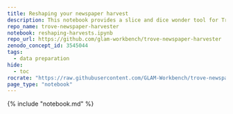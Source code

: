 ```yaml
---
title: Reshaping your newspaper harvest
description: This notebook provides a slice and dice wonder tool for Trove newspaper harvests, enabling you to repackage OCRd text by decade, year, and newspaper title. It saves the results as zip files, concatenated text files, or CSV files with embedded text. These repackaged slices should suit a variety of text analysis tools and questions.
repo_name: trove-newspaper-harvester
notebook: reshaping-harvests.ipynb
repo_url: https://github.com/glam-workbench/trove-newspaper-harvester
zenodo_concept_id: 3545044
tags:
  - data preparation
hide:
  - toc
rocrate: "https://raw.githubusercontent.com/GLAM-Workbench/trove-newspaper-harvester/master/ro-crate-metadata.json"
page_type: "notebook"
---
```


{% include "notebook.md" %}


